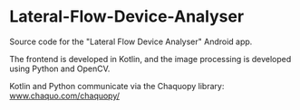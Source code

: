 # Lateral-Flow-Device-Analyser

Source code for the "Lateral Flow Device Analyser" Android app.

The frontend is developed in Kotlin, and the image processing is developed using Python and OpenCV.

Kotlin and Python communicate via the Chaquopy library: www.chaquo.com/chaquopy/
